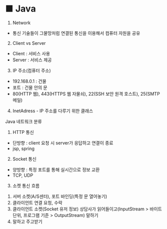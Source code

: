 # ■ Java
 1. Network
 - 통신 기술들이 그물망처럼 연결된 통신을 이용해서 컴퓨터 자원을 공유
 
 2. Client vs Server
 - Client : 서비스 사용
 - Server : 서비스 제공
 
 3. IP 주소(컴퓨터 주소)
 - 192.168.0.1 : 건물
 - 포트 : 건물 안의 문
 - 80(HTTP 웹), 443(HTTPS 웹 자물쇠), 22(SSH 보안 원격 호스트), 25(SMTP 메일)
 
 4. InetAdress - IP 주소를 다루기 위한 클래스


  Java 네트워크 분류
 
 1. HTTP 통신
  - 단방향 : client 요청 시 server가 응답하고 연결이 종료
  - jsp, spring
 2. Socket 통신 
  - 양방향 : 특정 포트를 통해 실시간으로 정보 교환
  - TCP, UDP
 3. 소켓 통신 흐름 
  1) 서버 소켓(A/S센터), 포트 바인딩(특정 문 열어놓기)
  2) 클라이언트 연결 요청, 수락
  3) 클라이언트 소켓(Socket 유저 정보) 상담사가 읽어들이고(InputStream > 바이트 단위, 프로그램 기준 > OutputStream) 말하기  
  4) 말하고 주고받기
